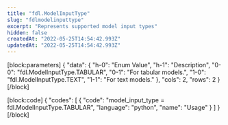 ```yaml
---
title: "fdl.ModelInputType"
slug: "fdlmodelinputtype"
excerpt: "Represents supported model input types"
hidden: false
createdAt: "2022-05-25T14:54:42.993Z"
updatedAt: "2022-05-25T14:54:42.993Z"
---
```

[block:parameters]
{
  "data": {
    "h-0": "Enum Value",
    "h-1": "Description",
    "0-0": "fdl.ModelInputType.TABULAR",
    "0-1": "For tabular models.",
    "1-0": "fdl.ModelInputType.TEXT",
    "1-1": "For text models."
  },
  "cols": 2,
  "rows": 2
}
[/block]

[block:code]
{
  "codes": [
    {
      "code": "model_input_type = fdl.ModelInputType.TABULAR",
      "language": "python",
      "name": "Usage"
    }
  ]
}
[/block]